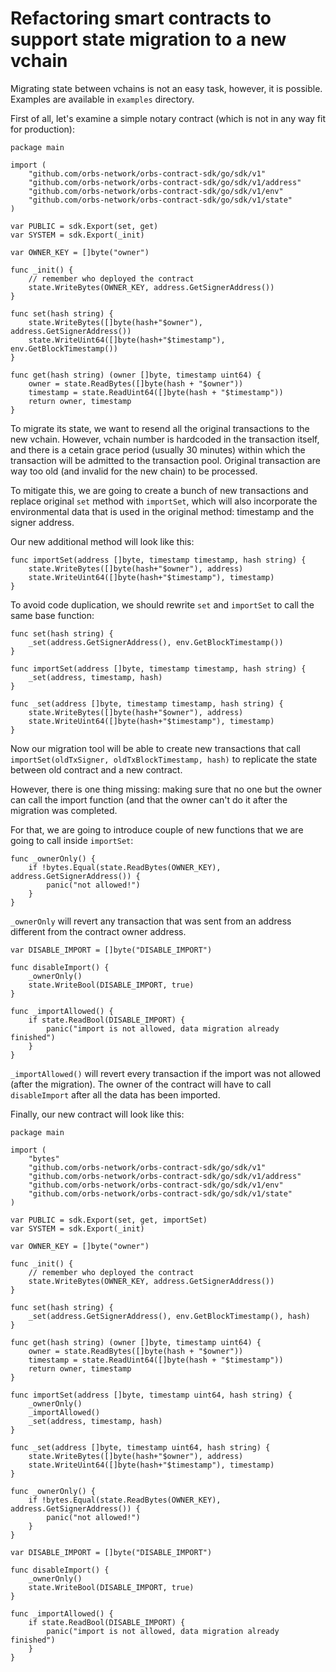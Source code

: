 # Refactoring smart contracts to support state migration to a new vchain

Migrating state between vchains is not an easy task, however, it is possible. Examples are available in `examples` directory.

First of all, let's examine a simple notary contract (which is not in any way fit for production):

```golang
package main

import (
	"github.com/orbs-network/orbs-contract-sdk/go/sdk/v1"
	"github.com/orbs-network/orbs-contract-sdk/go/sdk/v1/address"
	"github.com/orbs-network/orbs-contract-sdk/go/sdk/v1/env"
	"github.com/orbs-network/orbs-contract-sdk/go/sdk/v1/state"
)

var PUBLIC = sdk.Export(set, get)
var SYSTEM = sdk.Export(_init)

var OWNER_KEY = []byte("owner")

func _init() {
	// remember who deployed the contract
	state.WriteBytes(OWNER_KEY, address.GetSignerAddress())
}

func set(hash string) {
	state.WriteBytes([]byte(hash+"$owner"), address.GetSignerAddress())
	state.WriteUint64([]byte(hash+"$timestamp"), env.GetBlockTimestamp())
}

func get(hash string) (owner []byte, timestamp uint64) {
	owner = state.ReadBytes([]byte(hash + "$owner"))
	timestamp = state.ReadUint64([]byte(hash + "$timestamp"))
	return owner, timestamp
}
```

To migrate its state, we want to resend all the original transactions to the new vchain. However, vchain number is hardcoded in the transaction itself, and there is a cetain grace period (usually 30 minutes) within which the transaction will be admitted to the transaction pool. Original transaction are way too old (and invalid for the new chain) to be processed.

To mitigate this, we are going to create a bunch of new transactions and replace original `set` method with `importSet`, which will also incorporate the environmental data that is used in the original method: timestamp and the signer address.

Our new additional method will look like this:

```
func importSet(address []byte, timestamp timestamp, hash string) {
    state.WriteBytes([]byte(hash+"$owner"), address)
    state.WriteUint64([]byte(hash+"$timestamp"), timestamp)
}
```

To avoid code duplication, we should rewrite `set` and `importSet` to call the same base function:

```
func set(hash string) {
    _set(address.GetSignerAddress(), env.GetBlockTimestamp())
}

func importSet(address []byte, timestamp timestamp, hash string) {
    _set(address, timestamp, hash)
}

func _set(address []byte, timestamp timestamp, hash string) {
    state.WriteBytes([]byte(hash+"$owner"), address)
    state.WriteUint64([]byte(hash+"$timestamp"), timestamp)
}
```

Now our migration tool will be able to create new transactions that call `importSet(oldTxSigner, oldTxBlockTimestamp, hash)` to replicate the state between old contract and a new contract.

However, there is one thing missing: making sure that no one but the owner can call the import function (and that the owner can't do it after the migration was completed.

For that, we are going to introduce couple of new functions that we are going to call inside `importSet`:

```golang
func _ownerOnly() {
	if !bytes.Equal(state.ReadBytes(OWNER_KEY), address.GetSignerAddress()) {
		panic("not allowed!")
	}
}
```

`_ownerOnly` will revert any transaction that was sent from an address different from the contract owner address.

```golang
var DISABLE_IMPORT = []byte("DISABLE_IMPORT")

func disableImport() {
	_ownerOnly()
	state.WriteBool(DISABLE_IMPORT, true)
}

func _importAllowed() {
	if state.ReadBool(DISABLE_IMPORT) {
		panic("import is not allowed, data migration already finished")
	}
}
```

`_importAllowed()` will revert every transaction if the import was not allowed (after the migration). The owner of the contract will have to call `disableImport` after all the data has been imported.

Finally, our new contract will look like this:

```golang
package main

import (
	"bytes"
	"github.com/orbs-network/orbs-contract-sdk/go/sdk/v1"
	"github.com/orbs-network/orbs-contract-sdk/go/sdk/v1/address"
	"github.com/orbs-network/orbs-contract-sdk/go/sdk/v1/env"
	"github.com/orbs-network/orbs-contract-sdk/go/sdk/v1/state"
)

var PUBLIC = sdk.Export(set, get, importSet)
var SYSTEM = sdk.Export(_init)

var OWNER_KEY = []byte("owner")

func _init() {
	// remember who deployed the contract
	state.WriteBytes(OWNER_KEY, address.GetSignerAddress())
}

func set(hash string) {
	_set(address.GetSignerAddress(), env.GetBlockTimestamp(), hash)
}

func get(hash string) (owner []byte, timestamp uint64) {
	owner = state.ReadBytes([]byte(hash + "$owner"))
	timestamp = state.ReadUint64([]byte(hash + "$timestamp"))
	return owner, timestamp
}

func importSet(address []byte, timestamp uint64, hash string) {
	_ownerOnly()
	_importAllowed()
	_set(address, timestamp, hash)
}

func _set(address []byte, timestamp uint64, hash string) {
	state.WriteBytes([]byte(hash+"$owner"), address)
	state.WriteUint64([]byte(hash+"$timestamp"), timestamp)
}

func _ownerOnly() {
	if !bytes.Equal(state.ReadBytes(OWNER_KEY), address.GetSignerAddress()) {
		panic("not allowed!")
	}
}

var DISABLE_IMPORT = []byte("DISABLE_IMPORT")

func disableImport() {
	_ownerOnly()
	state.WriteBool(DISABLE_IMPORT, true)
}

func _importAllowed() {
	if state.ReadBool(DISABLE_IMPORT) {
		panic("import is not allowed, data migration already finished")
	}
}
```